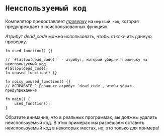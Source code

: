 # `Неиспользуемый код`

Компилятор предоставляет [*проверку*][lint] на `мертвый код`,
которая предупреждает о неиспользованных функциях.

*Атрибут dead_code* можно использовать, чтобы отключить данную проверку.

```rust,editable
fn used_function() {}

// `#[allow(dead_code)]` - атрибут, который убирает проверку на неиспользуемый код
#[allow(dead_code)]
fn unused_function() {}

fn noisy_unused_function() {}
// ИСПРАВЬТЕ ^ Добавьте атрибут `dead_code`, чтобы убрать предупреждение

fn main() {
    used_function();
}
```

Обратите внимание, что в реальных программах, вы должны удалить неиспользуемый код.
В этих примерах мы разрешаем оставить неиспользуемый код в некоторых местах,
но, это только для примера!

[lint]: https://en.wikipedia.org/wiki/Lint_%28software%29
